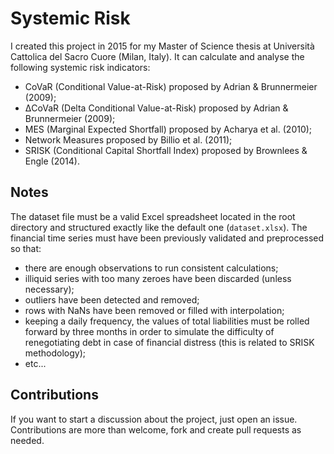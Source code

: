 # Systemic Risk

I created this project in 2015 for my Master of Science thesis at Università Cattolica del Sacro Cuore (Milan, Italy).
It can calculate and analyse the following systemic risk indicators:
* CoVaR (Conditional Value-at-Risk) proposed by Adrian & Brunnermeier (2009);
* ΔCoVaR (Delta Conditional Value-at-Risk) proposed by Adrian & Brunnermeier (2009);
* MES (Marginal Expected Shortfall) proposed by Acharya et al. (2010);
* Network Measures proposed by Billio et al. (2011);
* SRISK (Conditional Capital Shortfall Index) proposed by Brownlees & Engle (2014).

## Notes

The dataset file must be a valid Excel spreadsheet located in the root directory and structured exactly like the default one (`dataset.xlsx`). The financial time series must have been previously validated and preprocessed so that:
* there are enough observations to run consistent calculations;
* illiquid series with too many zeroes have been discarded (unless necessary);
* outliers have been detected and removed;
* rows with NaNs have been removed or filled with interpolation;
* keeping a daily frequency, the values of total liabilities must be rolled forward by three months in order to simulate the difficulty of renegotiating debt in case of financial distress (this is related to SRISK methodology);
* etc...

## Contributions

If you want to start a discussion about the project, just open an issue.
Contributions are more than welcome, fork and create pull requests as needed.
